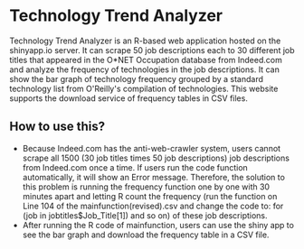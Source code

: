 # Technology Trend Analyzer
Technology Trend Analyzer is an R-based web application hosted on the shinyapp.io server. It can scrape 50 job descriptions each to 30 different job titles that appeared in the O*NET Occupation database from Indeed.com and analyze the frequency of technologies in the job descriptions. It can show the bar graph of technology frequency grouped by a standard technology list from O'Reilly's compilation of technologies. This website supports the download service of frequency tables in CSV files. 

## How to use this?
* Because Indeed.com has the anti-web-crawler system, users cannot scrape all 1500 (30 job titles times 50 job descriptions) job descriptions from Indeed.com once a time. If users run the code function automatically, it will show an Error message. Therefore, the solution to this problem is running the frequency function one by one with 30 minutes apart and letting R count the frequency (run the function on Line 104 of the mainfunction(revised).csv and change the code to: for (job in jobtitles$Job_Title[1]) and so on) of these job descriptions. 
* After running the R code of mainfunction, users can use the shiny app to see the bar graph and download the frequency table in a CSV file.
